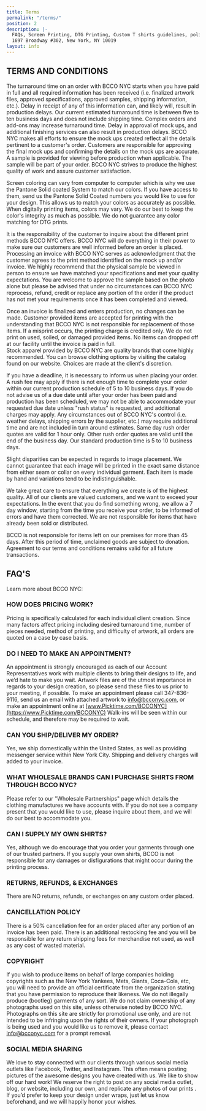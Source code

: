 ```yaml
---
title: Terms
permalink: "/terms/"
position: 2
description: |-
  FAQs, Screen Printing, DTG Printing, Custom T shirts guidelines, policies and requirements.
  1697 Broadway #302, New York, NY 10019
layout: info
---
```


## TERMS AND CONDITIONS ##
The turnaround time on an order with BCCO NYC starts when you have paid in full and all required information has been received (i.e. finalized artwork files, approved specifications, approved samples, shipping information, etc.).  Delay in receipt of any of this information can, and likely will, result in production delays. Our current estimated turnaround time is between five to ten business days and does not include shipping time. Complex orders and add-ons may increase turnaround time. Delay in approval of mock ups, and additional finishing services can also result in production delays. BCCO NYC makes all efforts to ensure the mock ups created reflect all the details pertinent to a customer's order. Customers are responsible for approving the final mock ups and confirming the details on the mock ups are accurate.  A sample is provided for viewing before production when applicable. The sample will be part of your order.   BCCO NYC strives to produce the highest quality of work and assure customer satisfaction.


Screen coloring can vary from computer to computer which is why we use the Pantone Solid coated System to match our colors.  If you have access to them, send us the Pantone Solid Coated numbers you would like to use for your design. This allows us to match your colors as accurately as possible.  When digitally printing items, colors may vary. We do our best to keep the color's integrity as much as possible. We do not guarantee any color matching for DTG prints.

It is the responsibility of the customer to inquire about the different print methods
BCCO NYC offers.  BCCO NYC will do everything in their power to make sure our customers are well informed before an order is placed.  Processing an invoice with BCCO NYC serves as acknowledgment that the customer agrees to the print method identified on the mock up and/or invoice. We highly recommend that the physical sample be viewed in person to ensure we have matched your specifications and met your quality expectations. You are welcome to approve the sample based on the photo alone but please be advised that under no circumstances can BCCO NYC reprocess, refund, credit or replace any portion of the order if the product has not met your requirements once it has been completed and viewed.


Once an invoice is finalized and enters production, no changes can be made.  Customer provided items are accepted for printing with the understanding that BCCO NYC is not responsible for replacement of those items.  If a misprint occurs, the printing charge is credited only. We do not print on used, soiled, or damaged provided items.   No items can dropped off at our facility until the invoice is paid in full.  
Stock apparel provided by BCCO NYC are quality brands that come highly recommended.
You can browse clothing options by visiting the catalog found on our website.  Choices
are made at the client's discretion. 

If you have a deadline, it is necessary to inform us when placing your order. A rush fee may apply if there is not enough time to complete your order within our current production schedule of 5 to 10 business days. If you do not advise us of a due date until after your order has been paid and production has been scheduled, we may not be able to accommodate your requested due date unless "rush status" is requested, and additional charges may apply.  Any circumstances out of BCCO NYC's control (i.e. weather delays, shipping errors by the supplier, etc.) may require additional time and are not included in turn around estimates.  Same day rush order quotes are valid for 
1 hour only.  Other rush order quotes are valid until the end of the business day.  Our standard production time is 5 to 10 business days.

Slight disparities can be expected in regards to image placement. We cannot guarantee that each image will be printed in the exact same distance from either seam or collar on every individual garment. Each item is made by hand and variations tend to be indistinguishable.

We take great care to ensure that everything we create is of the highest quality.  All of our clients are valued customers, and we want to exceed your expectations. In the event that you do find something wrong, we allow a 7 day window, starting from the time you receive your order, to be informed of errors and have them corrected.  We are not responsible for items that have already been sold or distributed.

BCCO is not responsible for items left on our premises for more than 45 days. After this period of time, unclaimed goods are subject to donation.  Agreement to our terms and conditions remains valid for all future transactions.

## FAQ'S ##
Learn more about BCCO NYC:

### HOW DOES PRICING WORK? ###
Pricing is specifically calculated for each individual client creation. Since many factors affect pricing including desired turnaround time, number of pieces needed, method of printing, and difficulty of artwork, all orders are quoted on a case by case basis.

### DO I NEED TO MAKE AN APPOINTMENT? ###
An appointment is strongly encouraged as each of our Account Representatives work with multiple clients to bring their designs to life, and we’d hate to make you wait. Artwork files are of the utmost importance in regards to your design creation, so please send these files to us prior to your meeting, if possible. To make an appointment please call 347-836-9116, send us an email with attached artwork to info@bcconyc.com, or make an appointment online at [www.Picktime.com/BCCONYC](https://www.Picktime.com/BCCONYC) Walk-ins will be seen within our schedule, and therefore may be required to wait.

### CAN YOU SHIP/DELIVER MY ORDER? ###
Yes, we ship domestically within the United States, as well as providing messenger service within New York City. Shipping and delivery charges will added to your invoice.

### WHAT WHOLESALE BRANDS CAN I PURCHASE SHIRTS FROM THROUGH BCCO NYC? ###
Please refer to our "Wholesale Partnerships" page which details the clothing manufactures we have accounts with. If you do not see a company present that you would like to use, please inquire about them, and we will do our best to accommodate you.

### CAN I SUPPLY MY OWN SHIRTS? ###
Yes, although we do encourage that you order your garments through one of our trusted partners. If you supply your own shirts, BCCO is not responsible for any damages or disfigurations that might occur during the printing process.

### RETURNS, REFUNDS, & EXCHANGES ###
There are NO returns, refunds, or exchanges on any custom order placed.

### CANCELLATION POLICY ###
There is a 50% cancellation fee for an order placed after any portion of an invoice has been paid. There is an additional restocking fee and you will be responsible for any return shipping fees for merchandise not used, as well as any cost of wasted material.

### COPYRIGHT ###
If you wish to produce items on behalf of large companies holding copyrights such as the New York Yankees, Mets, Giants, Coca-Cola, etc, you will need to provide an official certificate from the organization stating that you have permission to reproduce their likeness. We do not illegally produce (bootleg) garments of any sort.
We do not claim ownership of any photographs used on this site, unless otherwise noted by BCCO NYC. Photographs on this site are strictly for promotional use only, and are not intended to be infringing upon the rights of their owners. If your photograph is being used and you would like us to remove it, please contact info@bcconyc.com for a prompt removal.

### SOCIAL MEDIA SHARING ###
We love to stay connected with our clients through various social media outlets like Facebook, Twitter, and Instagram. This often means posting pictures of the awesome designs you have created with us. We like to show off our hard work! We reserve the right to post on any social media outlet, blog, or website, including our own, and replicate any photos of our prints . If you’d prefer to keep your design under wraps, just let us know beforehand, and we will happily honor your wishes.
